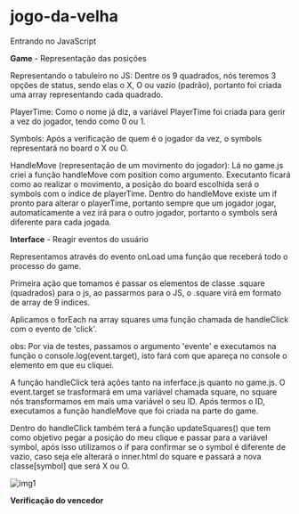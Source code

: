 # jogo-da-velha

Entrando no JavaScript

**Game** - Representação das posições

Representando o tabuleiro no JS:
Dentre os 9 quadrados, nós  teremos 3 opções de status, sendo elas o X, O ou vazio (padrão), portanto foi criada uma array representando cada quadrado.

PlayerTime: 
Como o nome já diz, a variável PlayerTime foi criada para gerir a vez do jogador, tendo como 0 ou 1.

Symbols: 
Após a verificação de quem é o jogador da vez, o symbols representará no board o X ou O.

HandleMove (representação de um movimento do jogador):
Lá no game.js criei a função handleMove com position como argumento. 
Executanto ficará como ao realizar o movimento, a posição do board escolhida será o symbols com o indice de playerTime. 
Dentro do handleMove existe um if pronto para alterar o playerTime, portanto sempre que um jogador jogar, automaticamente a vez irá para o outro jogador, portanto o symbols será diferente para cada jogada.

**Interface** - Reagir eventos do usuário

Representamos através do evento onLoad uma função que receberá todo o processo do game.

Primeira ação que tomamos é passar os elementos de classe .square (quadrados) para o js, ao passarmos para o JS, o .square virá em formato de array de 9 indices. 

Aplicamos o forEach na array squares uma função chamada de handleClick com o evento de 'click'. 

obs: Por via de testes, passamos o argumento 'evente' e executamos na função o console.log(event.target), isto fará com que apareça no console o elemento em que eu cliquei.

A função handleClick terá ações tanto na inferface.js quanto no game.js. O event.target se trasformará em uma variável chamada square, no square nós transformamos em mais uma variável o seu ID.
Após termos o ID, executamos a função handleMove que foi criada na parte do game.

Dentro do handleClick também terá a função updateSquares() que tem como objetivo pegar a posição do meu clique e passar para a variável symbol, após isso utilizamos o if para confirmar se o symbol é diferente de vazio, caso seja ele alterará o inner.html do square e passará a nova classe[symbol] que será X ou O.

![img1](https://user-images.githubusercontent.com/83314555/156480415-13d284af-1d21-4094-9230-3efc3933017b.png)

**Verificação do vencedor**

